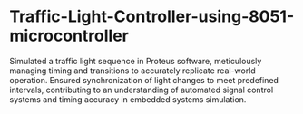 # Traffic-Light-Controller-using-8051-microcontroller
Simulated a traffic light sequence in Proteus software, meticulously managing timing and transitions to accurately replicate real-world operation. Ensured synchronization of light changes to meet predefined intervals, contributing to an understanding of automated signal control systems and timing accuracy in embedded systems simulation.
